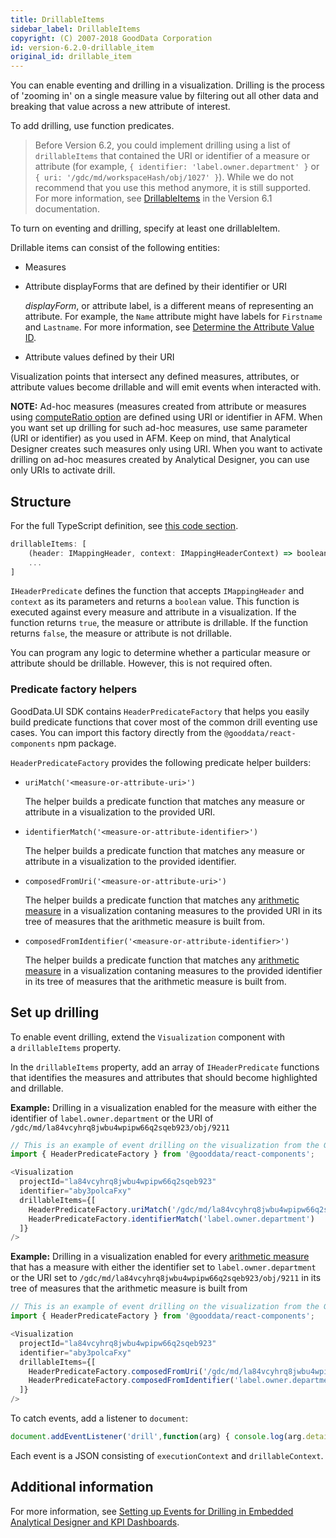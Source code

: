 ```yaml
---
title: DrillableItems
sidebar_label: DrillableItems
copyright: (C) 2007-2018 GoodData Corporation
id: version-6.2.0-drillable_item
original_id: drillable_item
---
```


You can enable eventing and drilling in a visualization. Drilling is the process of 'zooming in' on a single measure value by filtering out all other data and breaking that value across a new attribute of interest.

To add drilling, use function predicates.

> Before Version 6.2, you could implement drilling using a list of `drillableItems` that contained the URI or identifier of a measure or attribute (for example, `{ identifier: 'label.owner.department' }`  or `{ uri: '/gdc/md/workspaceHash/obj/1027' }`). While we do not recommend that you use this method anymore, it is still supported. For more information, see [DrillableItems](https://sdk.gooddata.com/gooddata-ui/docs/6.1.0/drillable_item.html) in the Version 6.1 documentation.

To turn on eventing and drilling, specify at least one drillableItem.

Drillable items can consist of the following entities:
* Measures
* Attribute displayForms that are defined by their identifier or URI

    *displayForm*, or attribute label, is a different means of representing an attribute. For example, the `Name` attribute might have labels for `Firstname` and `Lastname`. For more information, see [Determine the Attribute Value ID](https://help.gooddata.com/display/doc/Determine+the+Attribute+Value+ID).
* Attribute values defined by their URI

Visualization points that intersect any defined measures, attributes, or attribute values become drillable and will emit events when interacted with.

**NOTE:** Ad-hoc measures (measures created from attribute or measures using [computeRatio option](https://sdk.gooddata.com/gooddata-ui/docs/afm.html#show-a-measure-as-a-percentage) are defined using URI or identifier in AFM. When you want set up drilling for such ad-hoc measures, use same parameter (URI or identifier) as you used in AFM. Keep on mind, that Analytical Designer creates such measures only using URI. When you want to activate drilling on ad-hoc measures created by Analytical Designer, you can use only URIs to activate drill.

## Structure

For the full TypeScript definition, see [this code section](https://github.com/gooddata/gooddata-react-components/blob/master/src/interfaces/HeaderPredicate.ts#L6).

```javascript
drillableItems: [
    (header: IMappingHeader, context: IMappingHeaderContext) => boolean, // Type: IHeaderPredicate
    ...
]
```

`IHeaderPredicate` defines the function that accepts `IMappingHeader` and `context` as its parameters and returns a `boolean` value. This function is executed against every measure and attribute in a visualization. If the function returns `true`, the measure or attribute is drillable. If the function returns `false`, the measure or attribute is not drillable.

You can program any logic to determine whether a particular measure or attribute should be drillable. However, this is not required often.

### Predicate factory helpers

GoodData.UI SDK contains `HeaderPredicateFactory` that helps you easily build predicate functions that cover most of the common drill eventing use cases. You can import this factory directly from the `@gooddata/react-components` npm package.

`HeaderPredicateFactory` provides the following predicate helper builders:

* `uriMatch('<measure-or-attribute-uri>')`

    The helper builds a predicate function that matches any measure or attribute in a visualization to the provided URI.
* `identifierMatch('<measure-or-attribute-identifier>')`

    The helper builds a predicate function that matches any measure or attribute in a visualization to the provided identifier.
* `composedFromUri('<measure-or-attribute-uri>')`

    The helper builds a predicate function that matches any [arithmetic measure](20_misc__arithmetic_measure.md) in a visualization contaning measures to the provided URI in its tree of measures that the arithmetic measure is built from.
* `composedFromIdentifier('<measure-or-attribute-identifier>')`

    The helper builds a predicate function that matches any [arithmetic measure](20_misc__arithmetic_measure.md) in a visualization contaning measures to the provided identifier in its tree of measures that the arithmetic measure is built from.

## Set up drilling

To enable event drilling, extend the `Visualization` component with a `drillableItems` property.

In the `drillableItems` property, add an array of `IHeaderPredicate` functions that identifies the measures and attributes that should become highlighted and drillable.

**Example:** Drilling in a visualization enabled for the measure with either the identifier of `label.owner.department` or the URI of `/gdc/md/la84vcyhrq8jwbu4wpipw66q2sqeb923/obj/9211`

```javascript 1.6
// This is an example of event drilling on the visualization from the GoodSales demo workspace.
import { HeaderPredicateFactory } from '@gooddata/react-components';

<Visualization
  projectId="la84vcyhrq8jwbu4wpipw66q2sqeb923"
  identifier="aby3polcaFxy"
  drillableItems={[
    HeaderPredicateFactory.uriMatch('/gdc/md/la84vcyhrq8jwbu4wpipw66q2sqeb923/obj/9211'),
    HeaderPredicateFactory.identifierMatch('label.owner.department')
  ]}
/>
```

**Example:** Drilling in a visualization enabled for every [arithmetic measure](20_misc__arithmetic_measure.md) that has a measure with either the identifier set to `label.owner.department` or the URI set to `/gdc/md/la84vcyhrq8jwbu4wpipw66q2sqeb923/obj/9211` in its tree of measures that the arithmetic measure is built from

```javascript 1.6
// This is an example of event drilling on the visualization from the GoodSales demo workspace.
import { HeaderPredicateFactory } from '@gooddata/react-components';

<Visualization
  projectId="la84vcyhrq8jwbu4wpipw66q2sqeb923"
  identifier="aby3polcaFxy"
  drillableItems={[
    HeaderPredicateFactory.composedFromUri('/gdc/md/la84vcyhrq8jwbu4wpipw66q2sqeb923/obj/9211'),
    HeaderPredicateFactory.composedFromIdentifier('label.owner.department')
  ]}
/>
````

To catch events, add a listener to `document`:

```javascript
document.addEventListener('drill',function(arg) { console.log(arg.detail); });
```

Each event is a JSON consisting of `executionContext` and `drillableContext`.

## Additional information

For more information, see [Setting up Events for Drilling in Embedded Analytical Designer and KPI Dashboards](https://help.gooddata.com/pages/viewpage.action?pageId=86797116).
